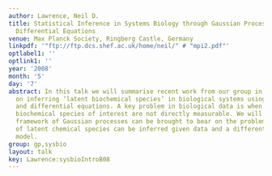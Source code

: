 ```yaml
---
author: Lawrence, Neil D.
title: Statistical Inference in Systems Biology through Gaussian Processes and Ordinary
  Differential Equations
venue: Max Planck Society, Ringberg Castle, Germany
linkpdf: '"ftp://ftp.dcs.shef.ac.uk/home/neil/" # "mpi2.pdf"'
optlabel1: ''
optlink1: ''
year: '2008'
month: '5'
day: '7'
abstract: In this talk we will summarise recent work from our group in Manchester
  on inferring ‘latent biochemical species’ in biological systems using Gaussian processes
  and differential equations. A key problem in biological data is when particular
  biochemical species of interest are not directly measurable. We will show how the
  framework of Gaussian processes can be brought to bear on the problem and values
  of latent chemical species can be inferred given data and a differential equation
  model.
group: gp,sysbio
layout: talk
key: Lawrence:sysbioIntroB08
---
```

